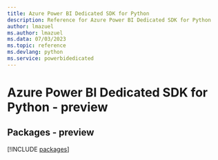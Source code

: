 ```yaml
---
title: Azure Power BI Dedicated SDK for Python
description: Reference for Azure Power BI Dedicated SDK for Python
author: lmazuel
ms.author: lmazuel
ms.data: 07/03/2023
ms.topic: reference
ms.devlang: python
ms.service: powerbidedicated
---
```

# Azure Power BI Dedicated SDK for Python - preview
## Packages - preview
[!INCLUDE [packages](power-bi-dedicated-index.md)]